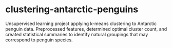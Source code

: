 # clustering-antarctic-penguins
Unsupervised learning project applying k-means clustering to Antarctic penguin data. Preprocessed features, determined optimal cluster count, and created statistical summaries to identify natural groupings that may correspond to penguin species.
